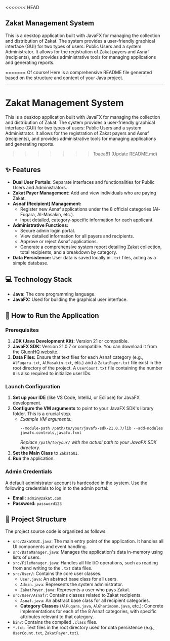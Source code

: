 <<<<<<< HEAD
## Zakat Management System

This is a desktop application built with JavaFX for managing the collection and distribution of Zakat. The system provides a user-friendly graphical interface (GUI) for two types of users: Public Users and a system Administrator. It allows for the registration of Zakat payers and Asnaf (recipients), and provides administrative tools for managing applications and generating reports.

=======
Of course! Here is a comprehensive README file generated based on the structure and content of your Java project.

---

# Zakat Management System

This is a desktop application built with JavaFX for managing the collection and distribution of Zakat. The system provides a user-friendly graphical interface (GUI) for two types of users: Public Users and a system Administrator. It allows for the registration of Zakat payers and Asnaf (recipients), and provides administrative tools for managing applications and generating reports.

>>>>>>> 1baea81 (Update README.md)
## ✨ Features

- **Dual User Portals:** Separate interfaces and functionalities for Public Users and Administrators.
- **Zakat Payer Management:** Add and view individuals who are paying Zakat.
- **Asnaf (Recipient) Management:**
    - Register new Asnaf applications under the 8 official categories (Al-Fuqara, Al-Masakin, etc.).
    - Input detailed, category-specific information for each applicant.
- **Administrative Functions:**
    - Secure admin login portal.
    - View detailed information for all payers and recipients.
    - Approve or reject Asnaf applications.
    - Generate a comprehensive system report detailing Zakat collection, total recipients, and a breakdown by category.
- **Data Persistence:** User data is saved locally in `.txt` files, acting as a simple database.

## 💻 Technology Stack

- **Java:** The core programming language.
- **JavaFX:** Used for building the graphical user interface.

## 🚀 How to Run the Application

### Prerequisites

1.  **JDK (Java Development Kit):** Version 21 or compatible.
2.  **JavaFX SDK:** Version 21.0.7 or compatible. You can download it from the [GluonHQ website](https://gluonhq.com/products/javafx/).
3.  **Data Files:** Ensure that text files for each Asnaf category (e.g., `AlFuqara.txt`, `AlMasakin.txt`, etc.) and a `ZakatPayer.txt` file exist in the root directory of the project. A `UserCount.txt` file containing the number `0` is also required to initialize user IDs.

### Launch Configuration

1.  **Set up your IDE** (like VS Code, IntelliJ, or Eclipse) for JavaFX development.
2.  **Configure the VM arguments** to point to your JavaFX SDK's library folder. This is a crucial step.
    - *Example VM arguments:*
      ```
      --module-path /path/to/your/javafx-sdk-21.0.7/lib --add-modules javafx.controls,javafx.fxml
      ```
      *Replace `/path/to/your/` with the actual path to your JavaFX SDK directory.*
3.  **Set the Main Class** to `ZakatGUI`.
4.  **Run** the application.

### Admin Credentials

A default administrator account is hardcoded in the system. Use the following credentials to log in to the admin portal:

-   **Email:** `admin@zakat.com`
-   **Password:** `password123`

## 📁 Project Structure

The project source code is organized as follows:

-   `src/ZakatGUI.java`: The main entry point of the application. It handles all UI components and event handling.
-   `src/DataManager.java`: Manages the application's data in-memory using lists of users.
-   `src/FileManager.java`: Handles all file I/O operations, such as reading from and writing to the `.txt` data files.
-   `src/User/`: Contains the core user classes.
    -   `User.java`: An abstract base class for all users.
    -   `Admin.java`: Represents the system administrator.
    -   `ZakatPayer.java`: Represents a user who pays Zakat.
-   `src/User/Asnaf/`: Contains classes related to Zakat recipients.
    -   `Asnaf.java`: An abstract base class for all recipient categories.
    -   **Category Classes** (`AlFuqara.java`, `AlGharimoon.java`, etc.): Concrete implementations for each of the 8 Asnaf categories, with specific attributes relevant to that category.
-   `bin/`: Contains the compiled `.class` files.
-   `*.txt`: Text files in the root directory used for data persistence (e.g., `UserCount.txt`, `ZakatPayer.txt`).

